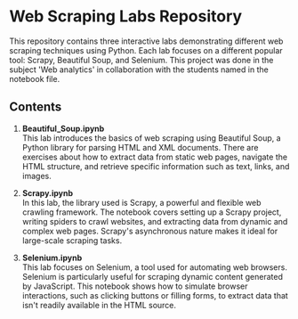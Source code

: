 # Web Scraping Labs Repository

This repository contains three interactive labs demonstrating different web scraping techniques using Python. Each lab focuses on a different popular tool: Scrapy, Beautiful Soup, and Selenium.
This project was done in the subject 'Web analytics' in collaboration with the students named in the notebook file.

## Contents

1. **Beautiful_Soup.ipynb**  
   This lab introduces the basics of web scraping using Beautiful Soup, a Python library for parsing HTML and XML documents. There are exercises about how to extract data from static web pages, navigate the HTML structure, and retrieve specific information such as text, links, and images.

2. **Scrapy.ipynb**  
   In this lab, the library used is Scrapy, a powerful and flexible web crawling framework. The notebook covers setting up a Scrapy project, writing spiders to crawl websites, and extracting data from dynamic and complex web pages. Scrapy's asynchronous nature makes it ideal for large-scale scraping tasks.

3. **Selenium.ipynb**  
   This lab focuses on Selenium, a tool used for automating web browsers. Selenium is particularly useful for scraping dynamic content generated by JavaScript. This notebook shows how to simulate browser interactions, such as clicking buttons or filling forms, to extract data that isn't readily available in the HTML source.
